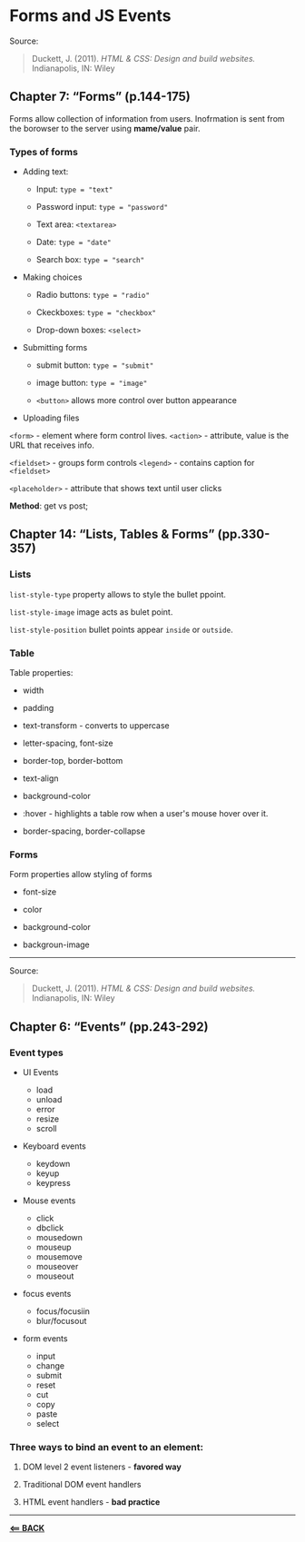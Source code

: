# Forms and JS Events

Source:
> Duckett, J. (2011). *HTML & CSS: Design and build websites.* Indianapolis, IN: Wiley

## Chapter 7: “Forms” (p.144-175)

Forms allow collection of information from users. Inofrmation is sent from the borowser to the server using **mame/value** pair.

### Types of forms

* Adding text:
  
  * Input: `type = "text"`

  * Password input: `type = "password"`
  
  * Text area: `<textarea>`

  * Date: `type = "date"`

  * Search box: `type = "search"`

* Making choices

  * Radio buttons: `type = "radio"`

  * Ckeckboxes: `type = "checkbox"`

  * Drop-down boxes: `<select>`

* Submitting forms

  * submit button: `type = "submit"`

  * image button: `type = "image"`

  * `<button>` allows more control over button appearance

* Uploading files

`<form>` - element where form control lives.
`<action>` - attribute, value is the URL that receives info. 

`<fieldset>` - groups form controls
`<legend>` - contains caption for `<fieldset>`

`<placeholder>` - attribute that shows text until user clicks

**Method**: get vs post;


## Chapter 14: “Lists, Tables & Forms” (pp.330-357)

### Lists

`list-style-type` property allows to style the bullet ppoint.

`list-style-image` image acts as bulet point.

`list-style-position` bullet points appear `inside` or `outside`.

### Table

Table properties:

* width

* padding

* text-transform - converts to uppercase

* letter-spacing, font-size

* border-top, border-bottom

* text-align

* background-color

* :hover - highlights a table row when a user's mouse hover over it.

* border-spacing, border-collapse

### Forms

Form properties allow styling of forms

* font-size

* color

* background-color

* backgroun-image


-----

Source:
> Duckett, J. (2011). *HTML & CSS: Design and build websites.* Indianapolis, IN: Wiley

## Chapter 6: “Events” (pp.243-292)

### Event types

* UI Events
  * load
  * unload
  * error
  * resize
  * scroll

* Keyboard events
  * keydown
  * keyup
  * keypress

* Mouse events
  * click
  * dbclick
  * mousedown
  * mouseup
  * mousemove
  * mouseover
  * mouseout

* focus events
  * focus/focusiin
  * blur/focusout

* form events
  * input
  * change
  * submit
  * reset
  * cut
  * copy
  * paste
  * select

### Three ways to bind an event to an element:

1. DOM level 2 event listeners - **favored way**

2. Traditional DOM event handlers

3. HTML event handlers - **bad practice**


-----

[**<== BACK**](201-toc.md)
